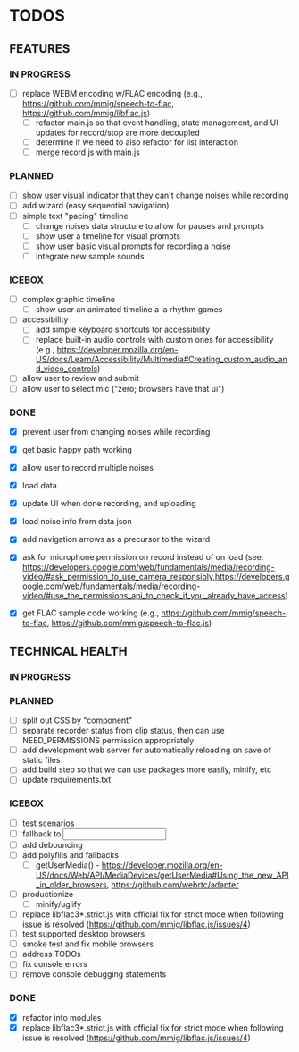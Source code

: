 # TODOS

## FEATURES

### IN PROGRESS
  - [ ] replace WEBM encoding w/FLAC encoding (e.g., https://github.com/mmig/speech-to-flac, https://github.com/mmig/libflac.js)
    - [ ] refactor main.js so that event handling, state management, and UI updates for record/stop are more decoupled
    - [ ] determine if we need to also refactor for list interaction
    - [ ] merge record.js with main.js

### PLANNED

  - [ ] show user visual indicator that they can't change noises while recording
  - [ ] add wizard (easy sequential navigation)
  - [ ] simple text "pacing" timeline
    - [ ] change noises data structure to allow for pauses and prompts
    - [ ] show user a timeline for visual prompts
    - [ ] show user basic visual prompts for recording a noise
    - [ ] integrate new sample sounds

### ICEBOX
  - [ ] complex graphic timeline
    - [ ] show user an animated timeline a la rhythm games
  - [ ] accessibility
    - [ ] add simple keyboard shortcuts for accessibility
    - [ ] replace built-in audio controls with custom ones for accessibility (e.g., https://developer.mozilla.org/en-US/docs/Learn/Accessibility/Multimedia#Creating_custom_audio_and_video_controls)
  - [ ] allow user to review and submit
  - [ ] allow user to select mic ("zero; browsers have that ui")

### DONE
  - [x] prevent user from changing noises while recording
  - [x] get basic happy path working
  - [x] allow user to record multiple noises
  - [x] load data
  - [x] update UI when done recording, and uploading
  - [x] load noise info from data json
  - [x] add navigation arrows as a precursor to the wizard
  - [x] ask for microphone permission on record instead of on load (see: https://developers.google.com/web/fundamentals/media/recording-video/#ask_permission_to_use_camera_responsibly,https://developers.google.com/web/fundamentals/media/recording-video/#use_the_permissions_api_to_check_if_you_already_have_access)
  - [x] get FLAC sample code working (e.g., https://github.com/mmig/speech-to-flac, https://github.com/mmig/speech-to-flac.js)




## TECHNICAL HEALTH

### IN PROGRESS

### PLANNED
  - [ ] split out CSS by "component"
  - [ ] separate recorder status from clip status, then can use NEED_PERMISSIONS permission appropriately
  - [ ] add development web server for automatically reloading on save of static files
  - [ ] add build step so that we can use packages more easily, minify, etc
  - [ ] update requirements.txt

### ICEBOX
  - [ ] test scenarios
  - [ ] fallback to <input>
  - [ ] add debouncing
  - [ ] add polyfills and fallbacks
    - [ ] getUserMedia() - https://developer.mozilla.org/en-US/docs/Web/API/MediaDevices/getUserMedia#Using_the_new_API_in_older_browsers, https://github.com/webrtc/adapter
  - [ ] productionize
    - [ ] minify/uglify
  - [ ] replace libflac3*.strict.js with official fix for strict mode when following issue is resolved (https://github.com/mmig/libflac.js/issues/4)
  - [ ] test supported desktop browsers
  - [ ] smoke test and fix mobile browsers
  - [ ] address TODOs
  - [ ] fix console errors
  - [ ] remove console debugging statements

### DONE
  - [x] refactor into modules
  - [x] replace libflac3*.strict.js with official fix for strict mode when following issue is resolved (https://github.com/mmig/libflac.js/issues/4)

